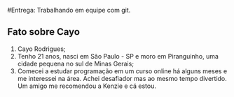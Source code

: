 #Entrega: Trabalhando em equipe com git.

## Fato sobre Cayo

1. Cayo Rodrigues;
2. Tenho 21 anos, nasci em São Paulo - SP e moro em Piranguinho, uma cidade pequena no sul de Minas Gerais;
3. Comecei a estudar programação em um curso online há alguns meses e me interessei na área. Achei desafiador mas ao mesmo tempo divertido. Um amigo me recomendou a Kenzie e cá estou.